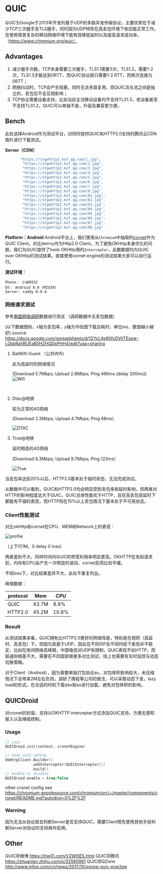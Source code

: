# QUIC

QUIC为Google于2013年开发的基于UDP的多路并发传输协议，主要优势在于减少TCP三次握手及TLS握手，同时因为UDP特性在高丢包环境下依旧能正常工作。在使用情景复杂的移动网络环境下能有效降低延时以及提高请求成功率。（https://www.chromium.org/quic）

## Advantages

1. 减少握手次数，TCP本身需要三次握手，TLS1.1需要3次，TLS1.2，需要1-2次，TLS1.3才能达到0RTT，而QUIC协议层只需要1-2 RTT，而再次连接为0RTT；
2. 网络抖动时，TCP会产生阻塞，同时无法多路复用，而QUIC流与流之间是独立的，丢包后不会互相影响；
3. TCP协议需要设备支持，比如当前主流移动设备均不支持TLS1.3，老设备甚至不支持TLS1.2，QUIC可以单独不是，升级及兼容更方便。

## Bench

此处选择Android作为测试平台，对同时提供QUIC和HTTP2.0支持的腾讯云CDN图片进行下载测试。

**Server（CDN）**

```Kotlin
       "https://stgwhttp2.kof.qq.com/1.jpg",
        "https://stgwhttp2.kof.qq.com/2.jpg",
        "https://stgwhttp2.kof.qq.com/3.jpg",
        "https://stgwhttp2.kof.qq.com/4.jpg",
        "https://stgwhttp2.kof.qq.com/5.jpg",
        "https://stgwhttp2.kof.qq.com/6.jpg",
        "https://stgwhttp2.kof.qq.com/7.jpg",
        "https://stgwhttp2.kof.qq.com/8.jpg",
        "https://stgwhttp2.kof.qq.com/01.jpg",
        "https://stgwhttp2.kof.qq.com/02.jpg",
        "https://stgwhttp2.kof.qq.com/03.jpg",
        "https://stgwhttp2.kof.qq.com/04.jpg",
        "https://stgwhttp2.kof.qq.com/05.jpg",
        "https://stgwhttp2.kof.qq.com/06.jpg",
        "https://stgwhttp2.kof.qq.com/07.jpg",
        "https://stgwhttp2.kof.qq.com/08.jpg"
```

**Platform：Android**
Android平台上，我们使用从`Chromium`中抽取的[cornet](https://chromium.googlesource.com/chromium/src/+/master/components/cronet?autodive=0%2F%2F)作为QUIC Client，对比`OKHttp`作为Http2.0 Client。为了避免OKHttp本身优化的问题，我们为QUIC提供了hook OKHttp用的`Interceptor`，此数数据均为QUIC over OKHttp的测试结果。直接使用cornet engine的测试结果大家可以自行运行。

**测试环境：**

```
Phone： 小米MIX2
OS： Android 8.0 (MIUI9)
Server: caddy 0.9.4  
```



### 网络请求测试

参考[泰国网络调研](https://wiki.corp.kuaishou.com/pages/viewpage.action?pageId=27834569)数据进行测试 （调研数据中无丢包数据）

(以下数据图标，x轴为丢包率，y轴为16张图下载总耗时，单位ms，数值越小越好)
source: https://docs.google.com/spreadsheets/d/12YcL4e60fvDVliTEzew-c2bbRahBUEaB5HZHQDsPHH4/edit?usp=sharing

1. BatWifi-Guest （公共Wifi）

   此为高延时的网络情况

    (Download 5.7Mbps; Upload 2.8Mbps; Ping 466ms (delay 200ms))   
   ![Wifi](./doc/bench_wifi_guest.png)

   ​

2. Dtac@地铁 

   较为正常的4G网络

   (Download 2.3Mbps; Upload 4.7Mbps; Ping 68ms)

   ![DTAC](./doc/bench_4g_dtac.png)

3. True@地铁 

   延时稍高的4G网络

   (Download 6.3Mbps; Upload 9.7Mbps; Ping 123ms）

   ![True](./doc/bench_4g_true.png)

当丢包率达到20%以后，HTTP2.0基本处于超时状态，无法完成测试。

从数据中可以看到，QUIC和HTTP2.0均会明显受到丢包率和延时影响，但两者对HTTP的影响程度远大于QUIC。QUIC总体性能优于HTTP，且在高丢包高延时下都能有不错的表现，而HTTP则在15%以上丢包情况下基本处于不可用状态。

### Client性能测试

对比okHttp和cornet在CPU、MEM和Network上的表现：

![profile](./doc/profile_3g.png)

（上下行1M，0 delay 0 loss）

两者差别不大，同样时间内QUIC的带宽利用率明显更高。OKHTTP在发起请求前，内存和CPU会产生一次明显的波动，cornet反而比较平缓。

不同loss下，对比结果差异不大，此处不重复列出。

峰值数据：

| protocol | Mem   | CPU   |
| -------- | ----- | ----- |
| QUIC     | 43.7M | 8.9%  |
| HTTP2.0  | 45.2M | 10.8% |



### Result

从测试结果来看，QUIC拥有比HTTP2.0更好的网络性能，特别是在弱网（高延时、高丢包）下。但因为其基于UDP，因此在不同ISP及不同时段下表现并不稳定，比如在夜间网络高峰期，中国电信对UDP有限制，QUIC表现不如HTTP，而联通则相差不大，需要在不同国家做更多对比测试，线上也需要有实时监控与动态切换策略。

对于Client（Android），因为需要单独打包协议so，对包体积影响较大，未压缩情况下会带来2M左右负担。调研了携程等公司的做法，可以采取动态下发，lazy load的形式。在合适的时机下载dex和so进行加载，避免对包体积的影响。



## QUICDroid

对cronet的封装，支持以OKHTTP intercepter方式添加QUIC支持，方便无感知接入以及降级控制。

### Usage

```kotlin
// init 
QUICDroid.init(context, cronetEngine)

// hook with okhttp
OkHttpClient.Builder()
            .addInterceptor(QUICInterceptor())
            .build()
// enable or disable
QUICDroid.enable = true/false
```

other cronet config see https://chromium.googlesource.com/chromium/src/+/master/components/cronet/README.md?autodive=0%2F%2F



### Warning

因为无法从协议层去判断Server是否支持QUIC，需要Client预先使用其他手段判断Server对协议的支持再作启用。



## Other

QUIC@微博 https://itw01.com/V2WI5ES.html
QUIC@腾讯 https://zhuanlan.zhihu.com/p/32560981
QUIC@QZone http://www.infoq.com/cn/news/2017/10/qzone-quic-practise
